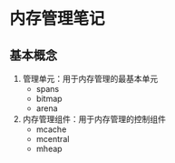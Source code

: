 # 内存管理笔记
## 基本概念
1. 管理单元：用于内存管理的最基本单元
    - spans
    - bitmap
    - arena
2. 内存管理组件：用于内存管理的控制组件
    - mcache
    - mcentral
    - mheap